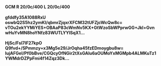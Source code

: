 #### GCM R 20/0c/400 L 20/0c/400
**gfddfy35A1088RxU**<br/>**oswbQ2S5hz2ymKI/qbmrZjqxrXFCM32tUFZjcWcQw8c=**<br/>**vTOu2ekYYMiYES+OBAaP83cWmNv5KX+GtWzoSbWPprwGG+Jkl+GvnwHuYvMN8hoYNfz83WUTLYYISqX1...**<br/><br/>
**HjSc/FsI7IF27kpO**<br/>**Q9fvd+/SPmmzy+x3Mg5e29/JrOqha45fzEDmoygbu8w=**<br/>**IujAFGeI/Pf0bBve/CGQcyOfNGir2tXsGAlu6aOUMoYxMGMpb4ALMKuTz1YWMdrDZPpFmi4f14Zqz3Dk...**